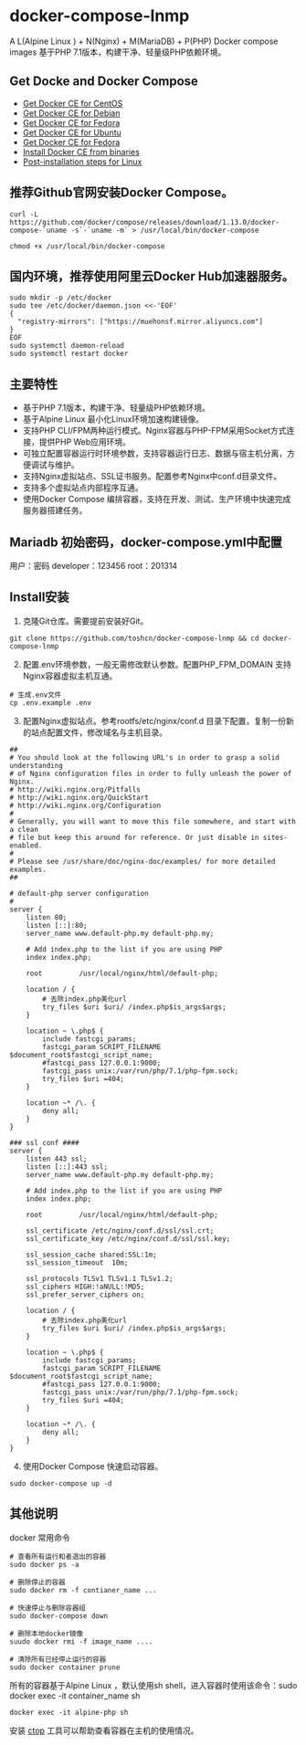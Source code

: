 # docker-compose-lnmp
A L(Alpine Linux ) + N(Nginx) + M(MariaDB) + P(PHP) Docker compose images
基于PHP 7.1版本，构建干净、轻量级PHP依赖环境。

## Get Docke and Docker Compose
- [Get Docker CE for CentOS](https://docs.docker.com/install/linux/docker-ce/centos)
- [Get Docker CE for Debian](https://docs.docker.com/install/linux/docker-ce/debian)
- [Get Docker CE for Fedora](https://docs.docker.com/install/linux/docker-ce/fedora)
- [Get Docker CE for Ubuntu](https://docs.docker.com/install/linux/docker-ce/ubuntu)
- [Get Docker CE for Fedora](https://docs.docker.com/install/linux/docker-ce/fedora)
- [Install Docker CE from binaries](https://docs.docker.com/install/linux/docker-ce/binaries)
- [Post-installation steps for Linux](https://docs.docker.com/install/linux/linux-postinstall)

## 推荐Github官网安装Docker Compose。

```shell
curl -L https://github.com/docker/compose/releases/download/1.13.0/docker-compose-`uname -s`-`uname -m` > /usr/local/bin/docker-compose

chmod +x /usr/local/bin/docker-compose
```

## 国内环境，推荐使用阿里云Docker Hub加速器服务。

```shell
sudo mkdir -p /etc/docker
sudo tee /etc/docker/daemon.json <<-'EOF'
{
  "registry-mirrors": ["https://muehonsf.mirror.aliyuncs.com"]
}
EOF
sudo systemctl daemon-reload
sudo systemctl restart docker
```

## 主要特性
 - 基于PHP 7.1版本，构建干净、轻量级PHP依赖环境。
 - 基于Alpine Linux 最小化Linux环境加速构建镜像。
 - 支持PHP CLI/FPM两种运行模式。Nginx容器与PHP-FPM采用Socket方式连接，提供PHP Web应用环境。
 - 可独立配置容器运行时环境参数，支持容器运行日志、数据与宿主机分离，方便调试与维护。
 - 支持Nginx虚拟站点、SSL证书服务。配置参考Nginx中conf.d目录文件。
 - 支持多个虚拟站点内部程序互通。
 - 使用Docker Compose 编排容器，支持在开发、测试、生产环境中快速完成服务器搭建任务。

## Mariadb 初始密码，docker-compose.yml中配置
  用户：密码
  developer：123456
  root：201314

## Install安装
 1. 克隆Git仓库。需要提前安装好Git。
```shell
git clone https://github.com/toshcn/docker-compose-lnmp && cd docker-compose-lnmp
```
 2. 配置.env环境参数，一般无需修改默认参数。配置PHP_FPM_DOMAIN 支持Nginx容器虚拟主机互通。
```shell
# 生成.env文件
cp .env.example .env
```
 3. 配置Nginx虚拟站点。参考rootfs/etc/nginx/conf.d 目录下配置，复制一份新的站点配置文件，修改域名与主机目录。
```
##
# You should look at the following URL's in order to grasp a solid understanding
# of Nginx configuration files in order to fully unleash the power of Nginx.
# http://wiki.nginx.org/Pitfalls
# http://wiki.nginx.org/QuickStart
# http://wiki.nginx.org/Configuration
#
# Generally, you will want to move this file somewhere, and start with a clean
# file but keep this around for reference. Or just disable in sites-enabled.
#
# Please see /usr/share/doc/nginx-doc/examples/ for more detailed examples.
##

# default-php server configuration
#
server {
	listen 80;
	listen [::]:80;
	server_name www.default-php.my default-php.my;

	# Add index.php to the list if you are using PHP
    index index.php;

	root         /usr/local/nginx/html/default-php;

	location / {
		# 去除index.php美化url
		try_files $uri $uri/ /index.php$is_args$args;
	}

	location ~ \.php$ {
        include fastcgi_params;
        fastcgi_param SCRIPT_FILENAME $document_root$fastcgi_script_name;
        #fastcgi_pass 127.0.0.1:9000;
        fastcgi_pass unix:/var/run/php/7.1/php-fpm.sock;
        try_files $uri =404;
    }

    location ~* /\. {
        deny all;
    }
}

### ssl conf ####
server {
	listen 443 ssl;
	listen [::]:443 ssl;
	server_name www.default-php.my default-php.my;

	# Add index.php to the list if you are using PHP
    index index.php;

	root         /usr/local/nginx/html/default-php;

	ssl_certificate /etc/nginx/conf.d/ssl/ssl.crt;
	ssl_certificate_key /etc/nginx/conf.d/ssl/ssl.key;

	ssl_session_cache shared:SSL:1m;
	ssl_session_timeout  10m;

	ssl_protocols TLSv1 TLSv1.1 TLSv1.2;
	ssl_ciphers HIGH:!aNULL:!MD5;
	ssl_prefer_server_ciphers on;

	location / {
		# 去除index.php美化url
		try_files $uri $uri/ /index.php$is_args$args;
	}

	location ~ \.php$ {
        include fastcgi_params;
        fastcgi_param SCRIPT_FILENAME $document_root$fastcgi_script_name;
        #fastcgi_pass 127.0.0.1:9000;
        fastcgi_pass unix:/var/run/php/7.1/php-fpm.sock;
        try_files $uri =404;
    }

    location ~* /\. {
        deny all;
    }
}
```
 4. 使用Docker Compose 快速启动容器。
```shell
sudo docker-compose up -d
```

## 其他说明
docker 常用命令
```shell
# 查看所有运行和者退出的容器
sudo docker ps -a

# 删除停止的容器
sudo docker rm -f contianer_name ...

# 快速停止与删除容器组
sudo docker-compose down

# 删除本地docker镜像
suudo docker rmi -f image_name ....

# 清除所有已经停止运行的容器
sudo docker container prune
```
所有的容器基于Alpine Linux ，默认使用sh shell，进入容器时使用该命令：sudo docker exec -it container_name sh
```shell
docker exec -it alpine-php sh
```

安装 [ctop](https://github.com/bcicen/ctop) 工具可以帮助查看容器在主机的使用情况。

